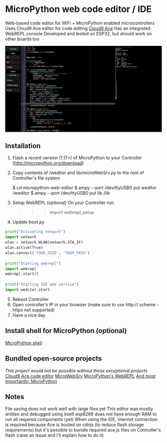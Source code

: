 MicroPython web code editor / IDE
=================================

Web-based code editor for WiFi + MicroPython enabled microcontrollers
Uses Cloud9 Ace editor for code editing [Cloud9 Ace](https://ace.c9.io/)
Has an integrated WebREPL console
Developed and tested on ESP32, but should work on other boards too


![MicroPython Web IDE](media/interface.png)

Installation
------------

1. Flash a recent version (1.17+) of MicroPython to your Controller (http://micropython.org/download)
2. Copy contents of /weditor and lib/microWebSrv.py to the root of Controller's file system

    $ cd micropython-web-editor
    $ ampy --port /dev/ttyUSB0 put weditor /weditor
    $ ampy --port /dev/ttyUSB0 put lib /lib

3. Setup WebREPL (optional)
On your Controller run:
    >>> import webrepl_setup

4. Update boot.py

```python
print("Activating network")
import network
wlan = network.WLAN(network.STA_IF)
wlan.active(True)
wlan.connect('YOUR_SSID', 'YOUR_PASS')

print("Starting webrepl")
import webrepl
webrepl.start()

print("Starting IDE web service")
import weditor.start
```

5. Reboot Controller
6. Open controller's IP in your browser (make sure to use http:// scheme - https not supported)
7. Have a nice day

Install shell for MicroPython (optional)
----------------------------------------

[MicroPython shell](https://github.com/vsolina/mipyshell)


Bundled open-source projects
----------------------------

*This project would not be possible without these exceptional projects*
[Cloud9 Ace code editor](https://github.com/ajaxorg/ace)
[MicroWebSrv](https://github.com/jczic/MicroWebSrv/)
[MicroPython's WebREPL](https://github.com/micropython/webrepl)
[And most importantly: MicroPython](https://github.com/micropython)


Notes
-----

File saving does not work well with large files yet
This editor was mostly written and debugged using itself
esp8266 does not have enough RAM to run all required components (yet)
When using the IDE, Internet connection is required because Ace is hosted on cdnjs (to reduce flash storage requirements)
 but it's possible to bundle required ace.js files on Controller's flash (raise an Issue and I'll explain how to do it)
